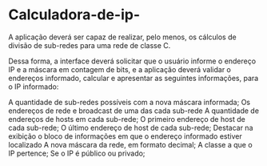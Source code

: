 # Calculadora-de-ip-
A aplicação deverá ser capaz de realizar, pelo menos, os cálculos de divisão de sub-redes para uma rede de classe C.

Dessa forma, a interface deverá solicitar que o usuário informe o endereço IP e a máscara em contagem de bits, e a aplicação deverá validar o endereços informado, calcular e apresentar as seguintes informações, para o IP informado:

A quantidade de sub-redes possíveis com a nova máscara informada;
Os endereços de rede e broadcast de uma das cada sub-rede
A quantidade de endereços de hosts em cada sub-rede;
O primeiro endereço de host de cada sub-rede;
O último endereço de host de cada sub-rede;
Destacar na exibição o bloco de informações em que o endereço informado estiver localizado
A nova máscara da rede, em formato decimal;
A classe a que o IP pertence;
Se o IP é público ou privado;
